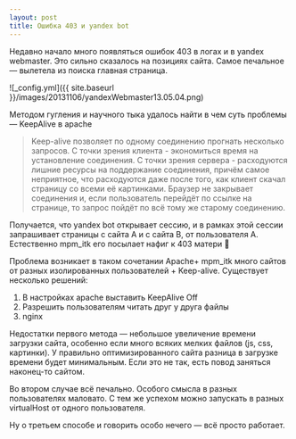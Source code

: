 ```yaml
---
layout: post
title: Ошибка 403 и yandex bot
---
```


Недавно начало много появляться ошибок 403 в логах и в yandex webmaster. Это сильно сказалось на позициях сайта. Cамое печальное — вылетела из поиска главная страница.

![_config.yml]({{ site.baseurl }}/images/20131106/yandexWebmaster13.05.04.png)

Методом гугления и научного тыка удалось найти в чем суть проблемы — KeepAlive в apache

> Keep-alive позволяет по одному соединению прогнать несколько запросов.
С точки зрения клиента - экономиться время на установление соединения.
С точки зрения сервера - расходуются лишние ресурсы на поддержание
соединения, причём самое неприятное, что расходуются даже после того,
как клиент скачал страницу со всеми её картинками. Браузер не закрывает
соединения и, если пользователь перейдёт по ссылке на странице, то
запрос пойдёт по всё тому же старому соединению.

Получается, что yandex bot открывает сессию, и в рамках этой сессии запрашивает страницы с сайта A и с сайта B, от пользователя A. Естественно mpm_itk его посылает нафиг к 403 матери 🙂

Проблема возникает в таком сочетании Apache+ mpm_itk много сайтов от разных изолированных пользователей + Keep-alive. Существует несколько решений:

1. В настройках apache выставить KeepAlive Off
2. Разрешить пользователям читать друг у друга файлы
3. nginx

Недостатки первого метода — небольшое увеличение времени загрузки сайта, особенно если много всяких мелких файлов (js, css, картинки). У правильно оптимизированного сайта разница в загрузке времени будет минимальным. Если это не так, есть повод заняться наконец-то сайтом.

Во втором случае всё печально. Особого смысла в разных пользователях маловато. С тем же успехом можно запускать в разных virtualHost от одного пользователя.

Ну о третьем способе и говорить особо нечего — всё просто работает.